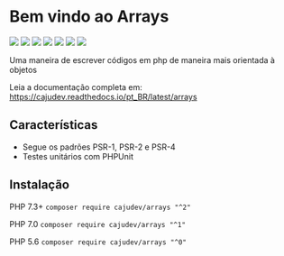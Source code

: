 # Bem vindo ao Arrays

[![](https://img.shields.io/packagist/v/cajudev/arrays.svg)](https://packagist.org/packages/cajudev/arrays)
[![](https://img.shields.io/packagist/dt/cajudev/arrays.svg)](https://packagist.org/packages/cajudev/arrays)
[![](https://img.shields.io/github/license/cajudev/arrays.svg)](https://raw.githubusercontent.com/cajudev/arrays/master/LICENSE)
[![](https://img.shields.io/travis/cajudev/arrays.svg)](https://travis-ci.org/cajudev/arrays)
[![](https://coveralls.io/repos/github/cajudev/arrays/badge.svg?branch=master)](https://coveralls.io/github/cajudev/arrays)
[![](https://img.shields.io/github/issues/cajudev/arrays.svg)](https://github.com/cajudev/arrays/issues)
[![](https://img.shields.io/github/contributors/cajudev/arrays.svg)](https://github.com/cajudev/arrays/graphs/contributors)

Uma maneira de escrever códigos em php de maneira mais orientada à objetos

Leia a documentação completa em: https://cajudev.readthedocs.io/pt_BR/latest/arrays

## Características

-   Segue os padrões PSR-1, PSR-2 e PSR-4
-   Testes unitários com PHPUnit

## Instalação

PHP 7.3+ ``composer require cajudev/arrays "^2"``

PHP 7.0 ``composer require cajudev/arrays "^1"``

PHP 5.6 ``composer require cajudev/arrays "^0"``